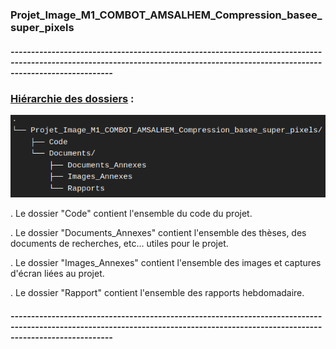 ### Projet_Image_M1_COMBOT_AMSALHEM_Compression_basee_super_pixels

##### ---------------------------------------------------------------------------------------------------------------------------------------------------------------------------------

### <u>Hiérarchie des dossiers</u> :



![](/Documents/Images_Annexes/Arborescence.png)



. Le dossier "Code" contient l'ensemble du code du projet.

. Le dossier "Documents_Annexes" contient l'ensemble des thèses, des documents de recherches, etc... utiles pour le projet.

. Le dossier "Images_Annexes" contient l'ensemble des images et captures d'écran liées au projet.

. Le dossier "Rapport" contient l'ensemble des rapports hebdomadaire.

##### ---------------------------------------------------------------------------------------------------------------------------------------------------------------------------------

